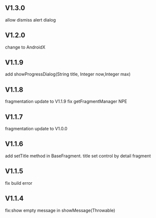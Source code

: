 ## V1.3.0
allow dismiss alert dialog

## V1.2.0
change to AndroidX

## V1.1.9
add  showProgressDialog(String title, Integer now,Integer max) 

## V1.1.8
fragmentation update to V1.1.9
fix getFragmentManager NPE

## V1.1.7
fragmentation update to V1.0.0

## V1.1.6

add setTitle method in BaseFragment.
title set control by detail fragment

## V1.1.5

fix build error

## V1.1.4

fix:show empty message in showMessage(Throwable)
